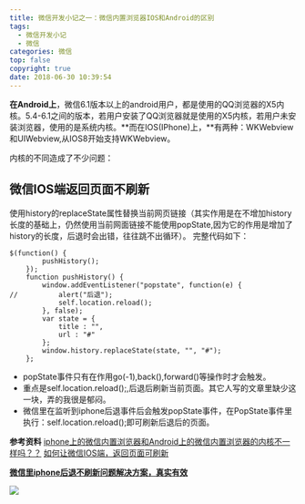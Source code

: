 ```yaml
---
title: 微信开发小记之一：微信内置浏览器IOS和Android的区别
tags:
  - 微信开发小记
  - 微信
categories: 微信
top: false
copyright: true
date: 2018-06-30 10:39:54
---
```

**在Android上**，微信6.1版本以上的android用户，都是使用的QQ浏览器的X5内核。5.4-6.1之间的版本，若用户安装了QQ浏览器就是使用的X5内核，若用户未安装浏览器，使用的是系统内核。**而在IOS(IPhone)上，**有两种：WKWebview和UIWebview,从IOS8开始支持WKWebview。
<!--more-->

内核的不同造成了不少问题：
## 微信IOS端返回页面不刷新
使用history的replaceState属性替换当前网页链接（其实作用是在不增加history长度的基础上，仍然使用当前网面链接不能使用popState,因为它的作用是增加了history的长度，后退时会出错，往往跳不出循环）。 
完整代码如下：
```
$(function() {
        pushHistory();
    });
    function pushHistory() {
        window.addEventListener("popstate", function(e) {
//          alert("后退");
            self.location.reload();
        }, false);
        var state = {
            title : "",
            url : "#"
        };
        window.history.replaceState(state, "", "#");
    };
```
* popState事件只有在作用go(-1),back(),forward()等操作时才会触发。
* 重点是self.location.reload();,后退后刷新当前页面。其它人写的文章里缺少这一块，弄的我很是郁闷。 
* 微信里在监听到iphone后退事件后会触发popState事件，在PopState事件里执行：self.location.reload();即可刷新后退后的页面。

**参考资料**
[iphone上的微信内置浏览器和Android上的微信内置浏览器的内核不一样吗？？](https://www.zhihu.com/question/26489550)
[如何让微信IOS端，返回页面可刷新](https://zhuanlan.zhihu.com/p/26733114)

**[微信里iphone后退不刷新问题解决方案，真实有效](https://blog.csdn.net/achenyuan/article/details/77769992)**

![](http://static.zhyjor.com/wexin.png)
